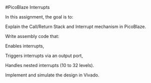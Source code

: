 #PicoBlaze Interrupts 

In this assignment, the goal is to:

Explain the Call/Return Stack and Interrupt mechanism in PicoBlaze.

Write assembly code that:

Enables interrupts,

Triggers interrupts via an output port,

Handles nested interrupts (10 to 32 levels).

Implement and simulate the design in Vivado.
